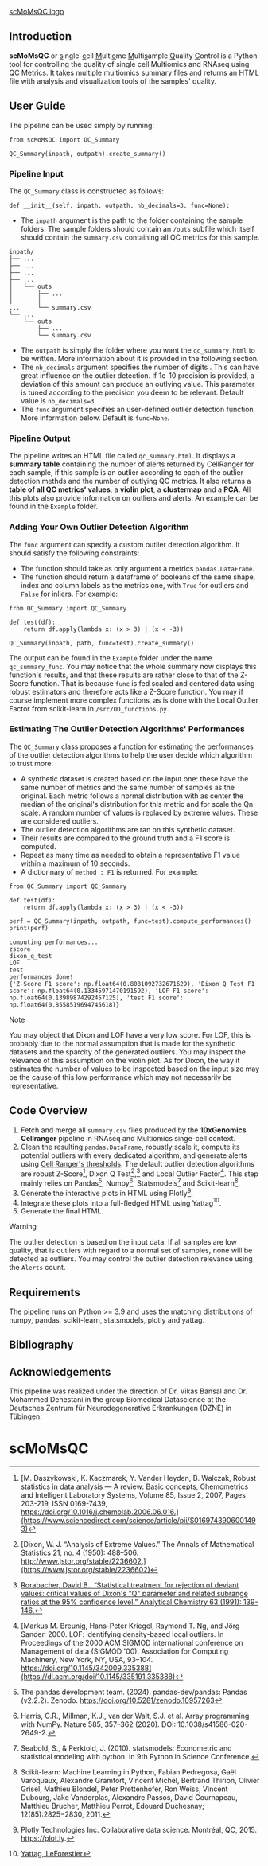 [scMoMsQC logo](/image/scMoMsQC.png)

## Introduction

**scMoMsQC** or <ins>s</ins>ingle-<ins>c</ins>ell <ins>M</ins>ulti<ins>o</ins>me <ins>M</ins>ulti<ins>s</ins>ample <ins>Q</ins>uality <ins>C</ins>ontrol is a Python tool for controlling the quality of single cell Multiomics and RNAseq using QC Metrics. It takes multiple multiomics summary files and returns an HTML file with analysis and visualization tools of the samples' quality.

## User Guide

The pipeline can be used simply by running:
```
from scMoMsQC import QC_Summary

QC_Summary(inpath, outpath).create_summary()
```

### Pipeline Input

The `QC_Summary` class is constructed as follows:

```
def __init__(self, inpath, outpath, nb_decimals=3, func=None):
```
- The `inpath` argument is the path to the folder containing the sample folders. The sample folders should contain an `/outs` subfile which itself should contain the `summary.csv` containing all QC metrics for this sample.

```
inpath/
├── ...
├── ...
├── ...
├── ...
│   └── outs
│       ├── ...
│       │
...     └── summary.csv
└── ...
    └── outs
        ├── ...
        └── summary.csv
```

- The `outpath` is simply the folder where you want the `qc_summary.html` to be written. More information about it is provided in the following section.
- The `nb_decimals` argument specifies the number of digits . This can have great influence on the outlier detection. If 1e-10 precision is provided, a deviation of this amount can produce an outlying value. This parameter is tuned according to the precision you deem to be relevant. Default value is `nb_decimals=3`.
- The `func` argument specifies an user-defined outlier detection function. More information below. Default is `func=None`.

### Pipeline Output

The pipeline writes an HTML file called `qc_summary.html`. It displays a **summary table** containing the number of alerts returned by CellRanger for each sample, if this sample is an outlier according to each of the outlier detection methds and the number of outlying QC metrics. It also returns a **table of all QC metrics' values**, a **violin plot**, a **clustermap** and a **PCA**. All this plots also provide information on outliers and alerts. An example can be found in the `Example` folder.

### Adding Your Own Outlier Detection Algorithm

The `func` argument can specify a custom outlier detection algorithm. It should satisfy the following constraints:
- The function should take as only argument a metrics `pandas.DataFrame`.
- The function should return a dataframe of booleans of the same shape, index and column labels as the metrics one, with `True` for outliers and `False` for inliers.
For example:

```
from QC_Summary import QC_Summary

def test(df):
	return df.apply(lambda x: (x > 3) | (x < -3))
	
QC_Summary(inpath, path, func=test).create_summary()
```

The output can be found in the `Example` folder under the name `qc_summary_func`. You may notice that the whole summary now displays this function's results, and that these results are rather close to that of the Z-Score function. That is because `func` is fed scaled and centered data using robust estimators and therefore acts like a Z-Score function. You may if course implement more complex functions, as is done with the Local Outlier Factor from scikit-learn in `/src/OD_functions.py`.

### Estimating The Outlier Detection Algorithms' Performances

The `QC_Summary` class proposes a function for estimating the performances of the outlier detection algorithms to help the user decide which algorithm to trust more. 
- A synthetic dataset is created based on the input one: these have the same number of metrics and the same number of samples as the original. Each metric follows a normal distribution with as center the median of the original's distribution for this metric and for scale the Qn scale. A random number of values is replaced by extreme values. These are considered outliers.
- The outlier detection algorithms are ran on this synthetic dataset.
- Their results are compared to the ground truth and a F1 score is computed.
- Repeat as many time as needed to obtain a representative F1 value within a maximum of 10 seconds.
- A dictionnary of `method : F1` is returned.
For example:

```
from QC_Summary import QC_Summary

def test(df):
	return df.apply(lambda x: (x > 3) | (x < -3))
	
perf = QC_Summary(inpath, outpath, func=test).compute_performances()
print(perf)

computing performances...
zscore
dixon_q_test
LOF
test
performances done!
{'Z-Score F1 score': np.float64(0.8081092732671629), 'Dixon Q Test F1 score': np.float64(0.13345971470191592), 'LOF F1 score': np.float64(0.13989874292457125), 'test F1 score': np.float64(0.8558519694745618)}
```

> [!NOTE]
> You may object that Dixon and LOF have a very low score. For LOF, this is probably due to the normal assumption that is made for the synthetic datasets and the sparcity of the generated outliers. You may inspect the relevance of this assumption on the violin plot. As for Dixon, the way it estimates the number of values to be inspected based on the input size may be the cause of this low performance which may not necessarily be representative.

## Code Overview

1. Fetch and merge all `summary.csv` files produced by the **10xGenomics Cellranger** pipeline in RNAseq and Multiomics singe-cell context.
2. Clean the resulting `pandas.DataFrame`, robustly scale it, compute its potential outliers with every dedicated algorithm, and generate alerts using [Cell Ranger's thresholds](https://cdn.10xgenomics.com/image/upload/v1660261286/support-documents/CG000329_TechnicalNote_InterpretingCellRangerWebSummaryFiles_RevA.pdf). The default outlier detection algorithms are robust Z-Score[^1], Dixon Q Test[^2],[^3] and Local Outlier Factor[^4]. This step mainly relies on Pandas[^5], Numpy[^6], Statsmodels[^7] and Scikit-learn[^8].
3. Generate the interactive plots in HTML using Plotly[^9].
4. Integrate these plots into a full-fledged HTML using Yattag[^10].
5. Generate the final HTML.

> [!WARNING]
> The outlier detection is based on the input data. If all samples are low quality, that is outliers with regard to a normal set of samples, none will be detected as outliers. You may control the outlier detection relevance using the `Alerts` count.

## Requirements

The pipeline runs on Python >= 3.9 and uses the matching distributions of numpy, pandas, scikit-learn, statsmodels, plotly and yattag.

## Bibliography

[^1]: [M. Daszykowski, K. Kaczmarek, Y. Vander Heyden, B. Walczak, Robust statistics in data analysis — A review: Basic concepts, Chemometrics and Intelligent Laboratory Systems, Volume 85, Issue 2, 2007, Pages 203-219, ISSN 0169-7439, https://doi.org/10.1016/j.chemolab.2006.06.016.](https://www.sciencedirect.com/science/article/pii/S0169743906001493)

[^2]: [Dixon, W. J. “Analysis of Extreme Values.” The Annals of Mathematical Statistics 21, no. 4 (1950): 488–506. http://www.jstor.org/stable/2236602.](https://www.jstor.org/stable/2236602)
[^3]: [Rorabacher, David B.. “Statistical treatment for rejection of deviant values: critical values of Dixon's "Q" parameter and related subrange ratios at the 95% confidence level.” Analytical Chemistry 63 (1991): 139-146.](https://www.semanticscholar.org/paper/Statistical-treatment-for-rejection-of-deviant-of-Rorabacher/f72157d3683fd5df5af65e816a211e8aef6cab23)
[^4]: [Markus M. Breunig, Hans-Peter Kriegel, Raymond T. Ng, and Jörg Sander. 2000. LOF: identifying density-based local outliers. In Proceedings of the 2000 ACM SIGMOD international conference on Management of data (SIGMOD '00). Association for Computing Machinery, New York, NY, USA, 93–104. https://doi.org/10.1145/342009.335388](https://dl.acm.org/doi/10.1145/335191.335388)
[^5]: The pandas development team. (2024). pandas-dev/pandas: Pandas (v2.2.2). Zenodo. https://doi.org/10.5281/zenodo.10957263
[^6]: Harris, C.R., Millman, K.J., van der Walt, S.J. et al. Array programming with NumPy. Nature 585, 357–362 (2020). DOI: 10.1038/s41586-020-2649-2. 
[^7]: Seabold, S., & Perktold, J. (2010). statsmodels: Econometric and statistical modeling with python. In 9th Python in Science Conference.
[^8]: Scikit-learn: Machine Learning in Python, Fabian Pedregosa, Gaël Varoquaux, Alexandre Gramfort, Vincent Michel, Bertrand Thirion, Olivier Grisel, Mathieu Blondel, Peter Prettenhofer, Ron Weiss, Vincent Dubourg, Jake Vanderplas, Alexandre Passos, David Cournapeau, Matthieu Brucher, Matthieu Perrot, Édouard Duchesnay; 12(85):2825−2830, 2011.
[^9]: Plotly Technologies Inc. Collaborative data science. Montréal, QC, 2015. https://plot.ly.
[^10]: [Yattag, LeForestier](https://github.com/leforestier/yattag)

## Acknowledgements

This pipeline was realized under the direction of Dr. Vikas Bansal and Dr. Mohammed Dehestani in the group Biomedical Datascience at the Deutsches Zentrum für Neurodegenerative Erkrankungen (DZNE) in Tübingen.
# scMoMsQC
